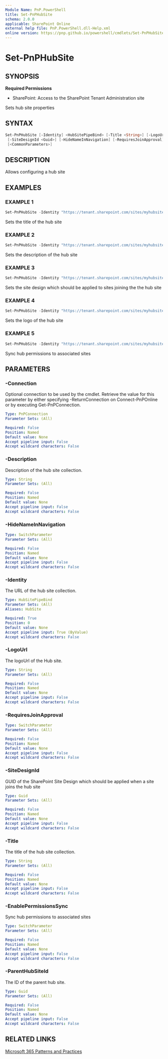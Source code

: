 ```yaml
---
Module Name: PnP.PowerShell
title: Set-PnPHubSite
schema: 2.0.0
applicable: SharePoint Online
external help file: PnP.PowerShell.dll-Help.xml
online version: https://pnp.github.io/powershell/cmdlets/Set-PnPHubSite.html
---
```

 
# Set-PnPHubSite

## SYNOPSIS

**Required Permissions**

* SharePoint: Access to the SharePoint Tenant Administration site

Sets hub site properties

## SYNTAX

```powershell
Set-PnPHubSite [-Identity] <HubSitePipeBind> [-Title <String>] [-LogoUrl <String>] [-Description <String>]
 [-SiteDesignId <Guid>] [-HideNameInNavigation] [-RequiresJoinApproval] [-EnablePermissionsSync] [-ParentHubSiteId <Guid>] [-Connection <PnPConnection>]
 [<CommonParameters>]
```

## DESCRIPTION
Allows configuring a hub site

## EXAMPLES

### EXAMPLE 1
```powershell
Set-PnPHubSite -Identity "https://tenant.sharepoint.com/sites/myhubsite" -Title "My New Title"
```

Sets the title of the hub site

### EXAMPLE 2
```powershell
Set-PnPHubSite -Identity "https://tenant.sharepoint.com/sites/myhubsite" -Description "My updated description"
```

Sets the description of the hub site

### EXAMPLE 3
```powershell
Set-PnPHubSite -Identity "https://tenant.sharepoint.com/sites/myhubsite" -SiteDesignId df8a3ef1-9603-44c4-abd9-541aea2fa745
```

Sets the site design which should be applied to sites joining the the hub site

### EXAMPLE 4
```powershell
Set-PnPHubSite -Identity "https://tenant.sharepoint.com/sites/myhubsite" -LogoUrl "https://tenant.sharepoint.com/SiteAssets/Logo.png"
```

Sets the logo of the hub site

### EXAMPLE 5
```powershell
Set-PnPHubSite -Identity "https://tenant.sharepoint.com/sites/myhubsite" -EnablePermissionsSync
```

Sync hub permissions to associated sites

## PARAMETERS

### -Connection
Optional connection to be used by the cmdlet. Retrieve the value for this parameter by either specifying -ReturnConnection on Connect-PnPOnline or by executing Get-PnPConnection.

```yaml
Type: PnPConnection
Parameter Sets: (All)

Required: False
Position: Named
Default value: None
Accept pipeline input: False
Accept wildcard characters: False
```

### -Description
Description of the hub site collection.

```yaml
Type: String
Parameter Sets: (All)

Required: False
Position: Named
Default value: None
Accept pipeline input: False
Accept wildcard characters: False
```

### -HideNameInNavigation

```yaml
Type: SwitchParameter
Parameter Sets: (All)

Required: False
Position: Named
Default value: None
Accept pipeline input: False
Accept wildcard characters: False
```

### -Identity
The URL of the hub site collection.

```yaml
Type: HubSitePipeBind
Parameter Sets: (All)
Aliases: HubSite

Required: True
Position: 0
Default value: None
Accept pipeline input: True (ByValue)
Accept wildcard characters: False
```

### -LogoUrl
The logoUrl of the Hub site.

```yaml
Type: String
Parameter Sets: (All)

Required: False
Position: Named
Default value: None
Accept pipeline input: False
Accept wildcard characters: False
```

### -RequiresJoinApproval

```yaml
Type: SwitchParameter
Parameter Sets: (All)

Required: False
Position: Named
Default value: None
Accept pipeline input: False
Accept wildcard characters: False
```

### -SiteDesignId
GUID of the SharePoint Site Design which should be applied when a site joins the hub site

```yaml
Type: Guid
Parameter Sets: (All)

Required: False
Position: Named
Default value: None
Accept pipeline input: False
Accept wildcard characters: False
```

### -Title
The title of the hub site collection.

```yaml
Type: String
Parameter Sets: (All)

Required: False
Position: Named
Default value: None
Accept pipeline input: False
Accept wildcard characters: False
```

### -EnablePermissionsSync
Sync hub permissions to associated sites

```yaml
Type: SwitchParameter
Parameter Sets: (All)

Required: False
Position: Named
Default value: None
Accept pipeline input: False
Accept wildcard characters: False
```

### -ParentHubSiteId
The ID of the parent hub site.

```yaml
Type: Guid
Parameter Sets: (All)

Required: False
Position: Named
Default value: None
Accept pipeline input: False
Accept wildcard characters: False
```

## RELATED LINKS

[Microsoft 365 Patterns and Practices](https://aka.ms/m365pnp)

